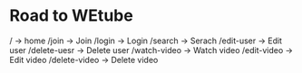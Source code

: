 # Road to WEtube

/ -> home
/join -> Join
/login -> Login
/search -> Serach
/edit-user -> Edit user
/delete-uesr -> Delete user
/watch-video -> Watch video
/edit-video -> Edit video
/delete-video -> Delete video
